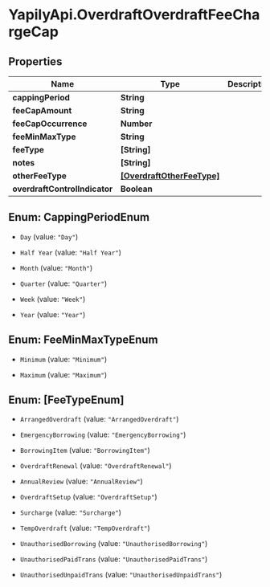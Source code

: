 # YapilyApi.OverdraftOverdraftFeeChargeCap

## Properties
Name | Type | Description | Notes
------------ | ------------- | ------------- | -------------
**cappingPeriod** | **String** |  | [optional] 
**feeCapAmount** | **String** |  | [optional] 
**feeCapOccurrence** | **Number** |  | [optional] 
**feeMinMaxType** | **String** |  | [optional] 
**feeType** | **[String]** |  | [optional] 
**notes** | **[String]** |  | [optional] 
**otherFeeType** | [**[OverdraftOtherFeeType]**](OverdraftOtherFeeType.md) |  | [optional] 
**overdraftControlIndicator** | **Boolean** |  | [optional] 


<a name="CappingPeriodEnum"></a>
## Enum: CappingPeriodEnum


* `Day` (value: `"Day"`)

* `Half Year` (value: `"Half Year"`)

* `Month` (value: `"Month"`)

* `Quarter` (value: `"Quarter"`)

* `Week` (value: `"Week"`)

* `Year` (value: `"Year"`)




<a name="FeeMinMaxTypeEnum"></a>
## Enum: FeeMinMaxTypeEnum


* `Minimum` (value: `"Minimum"`)

* `Maximum` (value: `"Maximum"`)




<a name="[FeeTypeEnum]"></a>
## Enum: [FeeTypeEnum]


* `ArrangedOverdraft` (value: `"ArrangedOverdraft"`)

* `EmergencyBorrowing` (value: `"EmergencyBorrowing"`)

* `BorrowingItem` (value: `"BorrowingItem"`)

* `OverdraftRenewal` (value: `"OverdraftRenewal"`)

* `AnnualReview` (value: `"AnnualReview"`)

* `OverdraftSetup` (value: `"OverdraftSetup"`)

* `Surcharge` (value: `"Surcharge"`)

* `TempOverdraft` (value: `"TempOverdraft"`)

* `UnauthorisedBorrowing` (value: `"UnauthorisedBorrowing"`)

* `UnauthorisedPaidTrans` (value: `"UnauthorisedPaidTrans"`)

* `UnauthorisedUnpaidTrans` (value: `"UnauthorisedUnpaidTrans"`)




